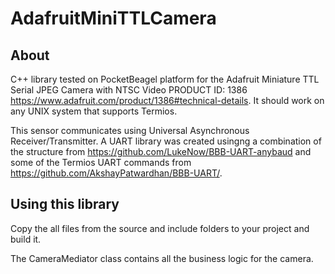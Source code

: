 # AdafruitMiniTTLCamera

## About ##

C++ library tested on PocketBeagel platform for the Adafruit Miniature TTL Serial JPEG Camera with NTSC Video PRODUCT ID: 1386
https://www.adafruit.com/product/1386#technical-details. It should work on any UNIX system that supports Termios.

This sensor communicates using Universal Asynchronous Receiver/Transmitter. A UART library was created usingng a combination of the structure from https://github.com/LukeNow/BBB-UART-anybaud and some of the Termios UART commands from https://github.com/AkshayPatwardhan/BBB-UART/. 

## Using this library ##

Copy the all files from the source and include folders to your project and build it.

The CameraMediator class contains all the business logic for the camera.







